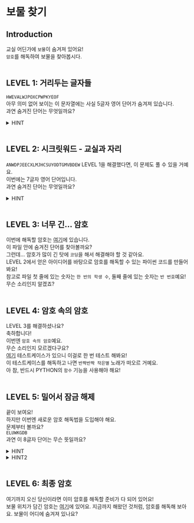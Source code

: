 # 보물 찾기

## Introduction
교실 어딘가에 `보물`이 숨겨져 있어요!  
`암호`를 해독하여 보물을 찾아봅시다.  
<br>

## LEVEL 1: 거리두는 글자들
`HWEVALWJPOXCPWPKYEOF`  
아무 의미 없어 보이는 이 문자열에는 사실 5글자 영어 단어가 숨겨져 있습니다.  
과연 숨겨진 단어는 무엇일까요?  
<details><summary>HINT</summary>
글자들이 거리를 두고 있다는 게 어떤 뜻일까요?
</details>
<br>

## LEVEL 2: 시크릿워드 - 교실과 자리
`ANWDPJEECXLMJHCSUYODTGMVBDEW`
LEVEL 1을 해결했다면, 이 문제도 풀 수 있을 거예요.  
이번에는 7글자 영어 단어입니다.  
과연 숨겨진 단어는 무엇일까요?  
<details><summary>HINT</summary>
반 번호가 3번인 애들 다 모이라던데.. 그럼 우리 학년에 반이 7개니까 7명이 모이는 건가?
</details>
<br>

## LEVEL 3: 너무 긴... 암호
이번에 해독할 암호는 [여기](https://github.com/happyhddey/pythonSimpleProject/blob/main/project/treasureHunt/tooLongCode.txt)에 있습니다.  
이 파일 안에 숨겨진 단어를 찾아볼까요?  
그런데... 암호가 많이 긴 탓에 `코딩`을 해서 해결해야 할 것 같아요.  
LEVEL 2에서 얻은 아이디어를 바탕으로 암호를 해독할 수 있는 파이썬 코드를 만들어봐요!  
참고로 파일 첫 줄에 있는 숫자는 `한 반의 학생 수`, 둘째 줄에 있는 숫자는 `반 번호`예요!  
무슨 소리인지 알겠죠?  
<br>

## LEVEL 4: 암호 속의 암호
LEVEL 3를 해결하셨나요?  
축하합니다!  
이번엔 `암호 속의 암호`예요.  
무슨 소리인지 모르겠다구요?  
[여기](https://github.com/happyhddey/pythonSimpleProject/blob/main/project/treasureHunt/codeInCode.txt) 테스트케이스가 있으니 이걸로 한 번 테스트 해봐요!  
이 테스트케이스를 해독하고 나면 `반짝반짝 작은별` 노래가 떠오르 거예요.  
아 참, 반드시 PYTHON의 `함수` 기능을 사용해야 해요!  
<br>

## LEVEL 5: 밀어서 잠금 해제
끝이 보여요!  
하지만 이번엔 새로운 암호 해독법을 도입해야 해요.  
문제부터 볼까요?  
`ELUWKGDB`  
과연 이 8글자 단어는 무슨 뜻일까요?  
<details><summary>HINT</summary>
밀어서 잠금 해제? 뭘 어떻게 밀라는 말일까요?
</details>
<details><summary>HINT2</summary>
제가 볼 땐... 3번 민 것 같아요.
</details>
<br>

## LEVEL 6: 최종 암호
여기까지 오신 당신이라면 이미 암호를 해독할 준비가 다 되어 있어요!  
보물 위치가 담긴 암호는 [여기](https://github.com/happyhddey/pythonSimpleProject/blob/main/project/treasureHunt/finalCode.txt)에 있어요.
지금까지 해왔던 것처럼, 암호를 해독해 보아요.
보물이 어디에 숨겨져 있나요?
<br>
<br>
<br>
